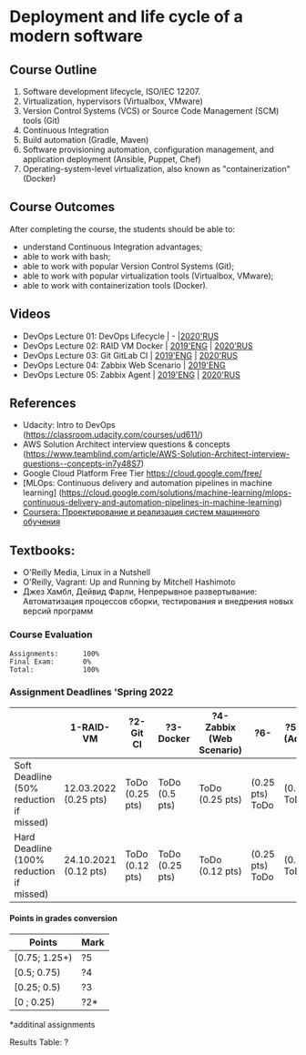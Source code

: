 ﻿# Deployment and life cycle of a modern software

## Course Outline
1. Software development lifecycle, ISO/IEC 12207.
2. Virtualization, hypervisors (Virtualbox, VMware)
3. Version Control Systems (VCS) or Source Code Management (SCM) tools (Git)
4. Continuous Integration
5. Build automation (Gradle, Maven)
6. Software provisioning automation, configuration management, and application deployment (Ansible, Puppet, Chef)
7. Operating-system-level virtualization, also known as "containerization" (Docker)


## Course Outcomes
After completing the course, the students should be able to:
- understand Continuous Integration advantages;
- able to work with bash;
- able to work with popular Version Control Systems (Git);
- able to work with popular virtualization tools (Virtualbox, VMware);
- able to work with containerization tools (Docker).

## Videos
- DevOps Lecture 01: DevOps Lifecycle | - |[2020'RUS](https://www.youtube.com/watch?v=BD2BxNY6F58) 
- DevOps Lecture 02: RAID VM Docker | [2019'ENG](https://www.youtube.com/watch?v=lOhF1R2QrkU) | [2020'RUS](https://www.youtube.com/watch?v=BC19Gl2u4wc)
- DevOps Lecture 03: Git GitLab CI | [2019'ENG](https://www.youtube.com/watch?v=NILYhfa35vs) | [2020'RUS](https://www.youtube.com/watch?v=S85in_KPPnY)
- DevOps Lecture 04: Zabbix Web Scenario | [2019'ENG](https://www.youtube.com/watch?v=Qe9_KXIAW98)
- DevOps Lecture 05: Zabbix Agent | [2019'ENG](https://www.youtube.com/watch?v=uUteBUB85_A) | [2020'RUS](https://youtu.be/Ak9VbVCpkjk)

## References
- Udacity: Intro to DevOps (https://classroom.udacity.com/courses/ud611/)
- AWS Solution Architect interview questions & concepts (https://www.teamblind.com/article/AWS-Solution-Architect-interview-questions--concepts-in7y48S7)
- Google Cloud Platform Free Tier https://cloud.google.com/free/
- [MLOps: Continuous delivery and automation pipelines in machine learning]  (https://cloud.google.com/solutions/machine-learning/mlops-continuous-delivery-and-automation-pipelines-in-machine-learning)
- [Coursera: Проектирование и реализация систем машинного обучения](https://www.coursera.org/learn/machine-learning-design)

## Textbooks:

* O'Reilly Media, Linux in a Nutshell
* O'Reilly, Vagrant: Up and Running by Mitchell Hashimoto
* Джез Хамбл, Дейвид Фарли, Непрерывное развертывание: Автоматизация процессов сборки, тестирования и внедрения новых версий программ

### Course Evaluation
```
Assignments:      100%
Final Exam:       0%
Total:            100%

```

### Assignment Deadlines 'Spring 2022

|                                          |  1-RAID-VM | ?2-Git CI | ?3-Docker | ?4-Zabbix (Web Scenario)  | ?6- |  ?5-MLflow (Additional) |
| ---------------------------------------- | --- | --- | --- | --- | --- | --- |
| Soft Deadline (50% reduction if missed)  | 12.03.2022 (0.25 pts)| ToDo (0.25 pts)| ToDo (0.5 pts) | ToDo (0.25 pts) |  (0.25 pts) ToDo |  (0.25 pts) ToDo |
| Hard Deadline (100% reduction if missed) | 24.10.2021 (0.12 pts) | ToDo (0.12 pts) | ToDo (0.25 pts) | ToDo (0.12 pts) |  (0.25 pts) ToDo | (0.25 pts) ToDo |


#### Points in grades conversion
|Points | Mark |
| ------- |------|
|[0.75; 1.25+) | ?5 |
|[0.5; 0.75) | ?4 |
| [0.25; 0.5) | ?3 |
| [0 ; 0.25) | ?2* |

*additinal assignments


Results Table:
?
